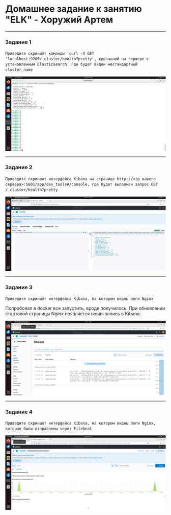 # Домашнее задание к занятию "ELK" - Хоружий Артем
---
### Задание 1
`Приведите скриншот команды 'curl -X GET 'localhost:9200/_cluster/health?pretty', сделанной на сервере с установленным Elasticsearch. Где будет виден нестандартный cluster_name`

![image1](https://github.com/maninblack802/repo-203/blob/main/img1.png)

---
### Задание 2
`Приведите скриншот интерфейса Kibana на странице http://<ip вашего сервера>:5601/app/dev_tools#/console, где будет выполнен запрос GET /_cluster/health?pretty`

![image2](https://github.com/maninblack802/repo-203/blob/main/img2.png)

---
### Задание 3
`Приведите скриншот интерфейса Kibana, на котором видны логи Nginx`

Попробовал в docker все запустить, вроде получилось. При обновлении стартовой страницы Nginx появляется новая запись в Kibana:

![image4](https://github.com/maninblack802/repo-203/blob/main/img4.png)

---
### Задание 4
`Приведите скриншот интерфейса Kibana, на котором видны логи Nginx, которые были отправлены через Filebeat`

![image3](https://github.com/maninblack802/repo-203/blob/main/img3.png)
